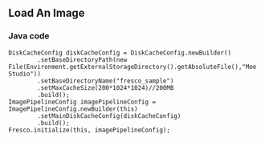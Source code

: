 ## Load An Image

### Java code
    DiskCacheConfig diskCacheConfig = DiskCacheConfig.newBuilder()
    		.setBaseDirectoryPath(new File(Environment.getExternalStorageDirectory().getAbsoluteFile(),"Moe Studio"))
    		.setBaseDirectoryName("fresco_sample")
    		.setMaxCacheSize(200*1024*1024)//200MB
    		.build();
    ImagePipelineConfig imagePipelineConfig = ImagePipelineConfig.newBuilder(this)
    		.setMainDiskCacheConfig(diskCacheConfig)
    		.build();
    Fresco.initialize(this, imagePipelineConfig);


